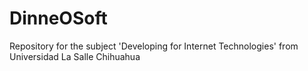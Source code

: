 # DinneOSoft
Repository for the subject 'Developing for Internet Technologies' from Universidad La Salle Chihuahua
